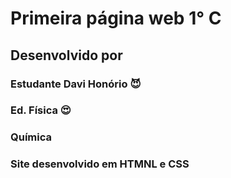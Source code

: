 # Primeira página web 1° C
## Desenvolvido por
### Estudante Davi Honório 😈
### Ed. Física 😍
### Química
### Site desenvolvido em HTMNL e CSS
